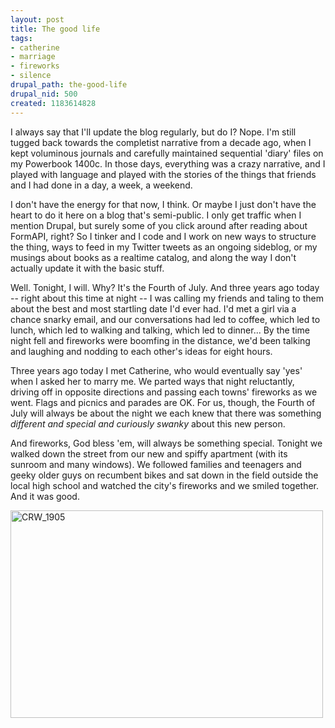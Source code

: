 ```yaml
--- 
layout: post
title: The good life
tags: 
- catherine
- marriage
- fireworks
- silence
drupal_path: the-good-life
drupal_nid: 500
created: 1183614828
---
```

I always say that I'll update the blog regularly, but do I? Nope. I'm still tugged back towards the completist narrative from a decade ago, when I kept voluminous journals and carefully maintained sequential 'diary' files on my Powerbook 1400c. In those days, everything was a crazy narrative, and I played with language and played with the stories of the things that friends and I had done in a day, a week, a weekend.



I don't have the energy for that now, I think. Or maybe I just don't have the heart to do it here on a blog that's semi-public. I only get traffic when I mention Drupal, but surely some of you click around after reading about FormAPI, right? So I tinker and I code and I work on new ways to structure the thing, ways to feed in my Twitter tweets as an ongoing sideblog, or my musings about books as a realtime catalog, and along the way I don't actually update it with the basic stuff.



Well. Tonight, I will. Why? It's the Fourth of July. And three years ago today -- right about this time at night -- I was calling my friends and taling to them about the best and most startling date I'd ever had. I'd met a girl via a chance snarky email, and our conversations had led to coffee, which led to lunch, which led to walking and talking, which led to dinner... By the time night fell and fireworks were boomfing in the distance, we'd been talking and laughing and nodding to each other's ideas for eight hours.



Three years ago today I met Catherine, who would eventually say 'yes' when I asked her to marry me. We parted ways that night reluctantly, driving off in opposite directions and passing each towns' fireworks as we went. Flags and picnics and parades are OK. For us, though, the Fourth of July will always be about the night we each knew that there was something <i>different and special and curiously swanky</i> about this new person.



And fireworks, God bless 'em, will always be something special. Tonight we walked down the street from our new and spiffy apartment (with its sunroom and many windows). We followed families and teenagers and geeky older guys on recumbent bikes and sat down in the field outside the local high school and watched the city's fireworks and we smiled together. And it was good.



<a href="http://www.flickr.com/photos/jeffeaton/722090807/" title="Photo Sharing"><img src="http://farm2.static.flickr.com/1338/722090807_70fe808192.jpg" width="500" height="332" alt="CRW_1905" /></a>
